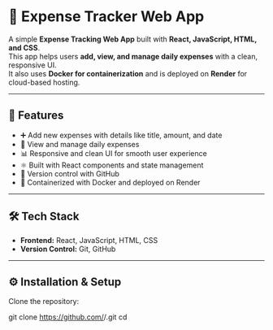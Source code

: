 
# 💸 Expense Tracker Web App

A simple **Expense Tracking Web App** built with **React, JavaScript, HTML, and CSS**.  
This app helps users **add, view, and manage daily expenses** with a clean, responsive UI.  
It also uses **Docker for containerization** and is deployed on **Render** for cloud-based hosting.  

---

## 🚀 Features
- ➕ Add new expenses with details like title, amount, and date  
- 👀 View and manage daily expenses  
- 📊 Responsive and clean UI for smooth user experience  
- ⚛️ Built with React components and state management  
- 🐙 Version control with GitHub  
- 🐳 Containerized with Docker and deployed on Render  

---

## 🛠️ Tech Stack
- **Frontend:** React, JavaScript, HTML, CSS  
- **Version Control:** Git, GitHub  
---

## ⚙️ Installation & Setup

Clone the repository:


git clone https://github.com/<your-username>/<your-repo>.git
cd <your-repo>
